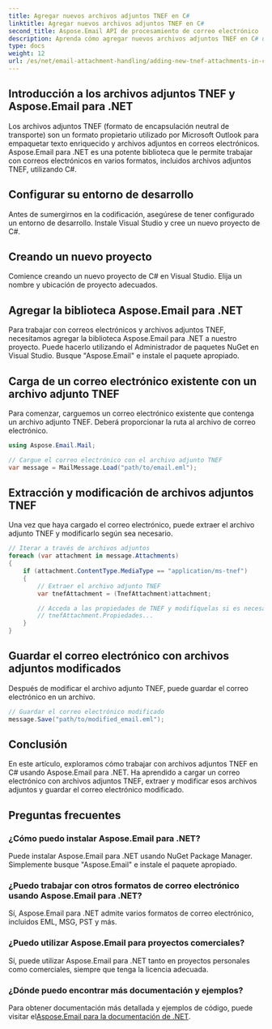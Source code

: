 ```yaml
---
title: Agregar nuevos archivos adjuntos TNEF en C#
linktitle: Agregar nuevos archivos adjuntos TNEF en C#
second_title: Aspose.Email API de procesamiento de correo electrónico .NET
description: Aprenda cómo agregar nuevos archivos adjuntos TNEF en C# usando Aspose.Email para .NET. Guía paso a paso con ejemplos de código para una integración perfecta.
type: docs
weight: 12
url: /es/net/email-attachment-handling/adding-new-tnef-attachments-in-csharp/
---
```


## Introducción a los archivos adjuntos TNEF y Aspose.Email para .NET

Los archivos adjuntos TNEF (formato de encapsulación neutral de transporte) son un formato propietario utilizado por Microsoft Outlook para empaquetar texto enriquecido y archivos adjuntos en correos electrónicos. Aspose.Email para .NET es una potente biblioteca que le permite trabajar con correos electrónicos en varios formatos, incluidos archivos adjuntos TNEF, utilizando C#.

## Configurar su entorno de desarrollo

Antes de sumergirnos en la codificación, asegúrese de tener configurado un entorno de desarrollo. Instale Visual Studio y cree un nuevo proyecto de C#.

## Creando un nuevo proyecto

Comience creando un nuevo proyecto de C# en Visual Studio. Elija un nombre y ubicación de proyecto adecuados.

## Agregar la biblioteca Aspose.Email para .NET

Para trabajar con correos electrónicos y archivos adjuntos TNEF, necesitamos agregar la biblioteca Aspose.Email para .NET a nuestro proyecto. Puede hacerlo utilizando el Administrador de paquetes NuGet en Visual Studio. Busque "Aspose.Email" e instale el paquete apropiado.

## Carga de un correo electrónico existente con un archivo adjunto TNEF

Para comenzar, carguemos un correo electrónico existente que contenga un archivo adjunto TNEF. Deberá proporcionar la ruta al archivo de correo electrónico.

```csharp
using Aspose.Email.Mail;

// Cargue el correo electrónico con el archivo adjunto TNEF
var message = MailMessage.Load("path/to/email.eml");
```

## Extracción y modificación de archivos adjuntos TNEF

Una vez que haya cargado el correo electrónico, puede extraer el archivo adjunto TNEF y modificarlo según sea necesario.

```csharp
// Iterar a través de archivos adjuntos
foreach (var attachment in message.Attachments)
{
    if (attachment.ContentType.MediaType == "application/ms-tnef")
    {
        // Extraer el archivo adjunto TNEF
        var tnefAttachment = (TnefAttachment)attachment;

        // Acceda a las propiedades de TNEF y modifíquelas si es necesario
        // tnefAttachment.Propiedades...
    }
}
```

## Guardar el correo electrónico con archivos adjuntos modificados

Después de modificar el archivo adjunto TNEF, puede guardar el correo electrónico en un archivo.

```csharp
// Guardar el correo electrónico modificado
message.Save("path/to/modified_email.eml");
```

## Conclusión

En este artículo, exploramos cómo trabajar con archivos adjuntos TNEF en C# usando Aspose.Email para .NET. Ha aprendido a cargar un correo electrónico con archivos adjuntos TNEF, extraer y modificar esos archivos adjuntos y guardar el correo electrónico modificado.

## Preguntas frecuentes

### ¿Cómo puedo instalar Aspose.Email para .NET?

Puede instalar Aspose.Email para .NET usando NuGet Package Manager. Simplemente busque "Aspose.Email" e instale el paquete apropiado.

### ¿Puedo trabajar con otros formatos de correo electrónico usando Aspose.Email para .NET?

Sí, Aspose.Email para .NET admite varios formatos de correo electrónico, incluidos EML, MSG, PST y más.

### ¿Puedo utilizar Aspose.Email para proyectos comerciales?

Sí, puede utilizar Aspose.Email para .NET tanto en proyectos personales como comerciales, siempre que tenga la licencia adecuada.

### ¿Dónde puedo encontrar más documentación y ejemplos?

 Para obtener documentación más detallada y ejemplos de código, puede visitar el[Aspose.Email para la documentación de .NET](https://reference.aspose.com/email/net/).